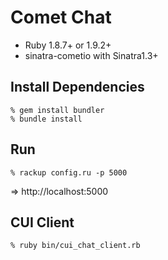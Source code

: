 Comet Chat
==========

* Ruby 1.8.7+ or 1.9.2+
* sinatra-cometio with Sinatra1.3+


Install Dependencies
--------------------

    % gem install bundler
    % bundle install


Run
---

    % rackup config.ru -p 5000

=> http://localhost:5000


CUI Client
----------

    % ruby bin/cui_chat_client.rb
